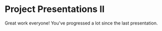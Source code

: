 # Project Presentations II
Great work everyone! You've progressed a lot since the last presentation.